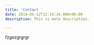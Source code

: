 ```yaml
---
title: 'Contact '
date: 2019-05-12T12:14:34.000+06:00
description: This is meta description.

---
```

fzgezgrgrgr